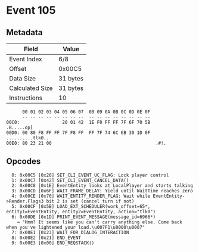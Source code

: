 # Event 105

## Metadata

| Field           | Value    |
|-----------------|----------|
| Event Index     | 6/8      |
| Offset          | 0x00C5   |
| Data Size       | 31 bytes |
| Calculated Size | 31 bytes |
| Instructions    | 10       |

```
      00 01 02 03 04 05 06 07  08 09 0A 0B 0C 0D 0E 0F
      -- -- -- -- -- -- -- --  -- -- -- -- -- -- -- --
00C0:                20 01 42  1E F0 FF FF 7F 6F 70 5B        .B.....op[
00D0: 00 80 F8 FF FF 7F F8 FF  FF 7F 74 6C 6B 30 1D 0F  ..........tlk0..
00E0: 80 23 21 00                                       .#!.            
```

## Opcodes

```
  0: 0x00C5 [0x20] SET_CLI_EVENT_UC_FLAG: Lock player control
  1: 0x00C7 [0x42] SET_CLI_EVENT_CANCEL_DATA()
  2: 0x00C8 [0x1E] EventEntity looks at LocalPlayer and starts talking
  3: 0x00CD [0x6F] WAIT_FRAME_DELAY: Yield until WaitTime reaches zero
  4: 0x00CE [0x70] WAIT_ENTITY_RENDER_FLAG: Wait while EventEntity->Render.Flags3 bit 2 is set (cancel turn if not)
  5: 0x00CF [0x5B] LOAD_EXT_SCHEDULER(work_offset=65*, entity1=EventEntity, entity2=EventEntity, action="tlk0")
  6: 0x00DE [0x1D] PRINT_EVENT_MESSAGE(message_id=6966*)
    → "Hmm? It seems like you can't carry anything else. Come back when you've lightened your load.\u007F1\u0000\u0007"
  7: 0x00E1 [0x23] WAIT_FOR_DIALOG_INTERACTION
  8: 0x00E2 [0x21] END_EVENT
  9: 0x00E3 [0x00] END_REQSTACK()
```
